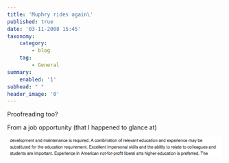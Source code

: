 ```yaml
---
title: 'Muphry rides again\'
published: true
date: '03-11-2008 15:45'
taxonomy:
    category:
        - blog
    tag:
        - General
summary:
    enabled: '1'
subhead: " "
header_image: '0'
---
```


Proofreading too?

From a job opportunity (that I happened to glance at)

![Job advertisement calling for someone with impersonal skills](aur.png)
